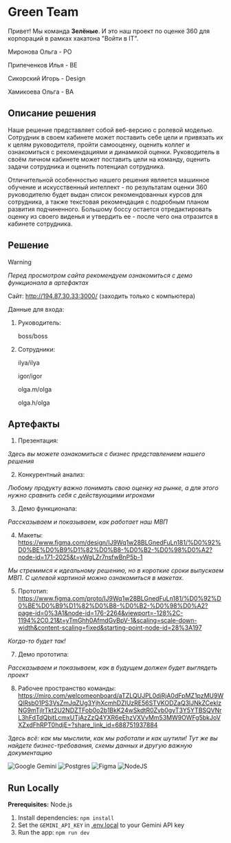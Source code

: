 
# Green Team

Привет! Мы команда **Зелёные**. И это наш проект по оценке 360 для корпораций в рамках хакатона "Войти в IT".

Миронова Ольга - PO

Припеченков Илья - BE

Сикорский Игорь -  Design

Хамикоева Ольга - BA

## Описание решения

Наше решение представляет собой веб-версию с ролевой моделью. Сотрудник в своем кабинете может поставить себе цели и привязать их к целям руководителя, пройти самооценку, оценить коллег и ознакомиться с рекомендациями и динамикой оценки. Руководитель в своём личном кабинете может поставить цели на команду, оценить задачи сотрудника и оценить потенциал сотрудника.


Отличительной особенностью нашего решения является машинное обучение и искусственный интеллект - по результатам оценки 360 руководителю будет выдан список рекомендованных курсов для сотрудника, а также текстовая рекомендация с подробным планом развития подчиненного. Большому боссу остается отредактировать оценку из своего виденья и утвердить ее - после чего она отразится в кабинете сотрудника.

## Решение

> [!WARNING]
> _Перед просмотром сайта рекомендуем ознакомиться с демо функционала в артефактах_

Сайт: http://194.87.30.33:3000/ (заходить только с компьютера)

Данные для входа: 

1. Руководитель:

   boss/boss

2. Сотрудники:

   ilya/ilya

   igor/igor

   olga.m/olga

   olga.h/olga

## Артефакты
1. Презентация:

_Здесь вы можете ознакомиться с бизнес представлением нашего решения_

2. Конкурентный анализ:

_Любому продукту важно понимать свою оценку на рынке, а для этого нужно сравнить себя с действующими игроками_

3. Демо функционала:

_Рассказываем и показываем, как работает наш МВП_

4. Макеты: https://www.figma.com/design/IJ9Wq1w28BLGnedFuLn181/%D0%92%D0%BE%D0%B9%D1%82%D0%B8-%D0%B2-%D0%98%D0%A2?node-id=171-2025&t=yWgLZr7nsfwBnP5b-1

_Мы стремимся к идеальному решению, но в короткие сроки выпускаем МВП. С целевой картиной можно ознакомиться в макетах._

5. Прототип: https://www.figma.com/proto/IJ9Wq1w28BLGnedFuLn181/%D0%92%D0%BE%D0%B9%D1%82%D0%B8-%D0%B2-%D0%98%D0%A2?page-id=0%3A1&node-id=176-2264&viewport=-128%2C-1194%2C0.21&t=yTmGhh0AfmdGvBpV-1&scaling=scale-down-width&content-scaling=fixed&starting-point-node-id=28%3A197

_Когда-то будет так!_

7. Демо прототипа:

_Рассказываем и показываем, как в будущем должен будет выглядеть проект_

8. Рабочее пространство команды: https://miro.com/welcomeonboard/aTZLQUJPL0diRjA0dFpMZ1pzMU9WQlRsb01PS3VsZmJqZUg3YjhXcmhDZlUzRE56STVKODZaQ3lJNkZCeklzNG9mTjlrTkt2U2NDZTFob0o2b1BkK24wSkdtR0Zvb0gyT3Y5YTBSQVNrL3hFdTdQbitLcmxUTjAzZzQ4YXR6eEhzVXVvMm53MW9OWFg5bkJoVXZxdFhRPT0hdjE=?share_link_id=688751937884

_Здесь всё: как мы мыслили, как мы работали и как шутили! Тут же вы найдете бизнес-требования, схемы данных и другую важную документацию_

![Google Gemini](https://img.shields.io/badge/google%20gemini-8E75B2?style=for-the-badge&logo=google%20gemini&logoColor=white)
![Postgres](https://img.shields.io/badge/postgres-%23316192.svg?style=for-the-badge&logo=postgresql&logoColor=white)
![Figma](https://img.shields.io/badge/figma-%23F24E1E.svg?style=for-the-badge&logo=figma&logoColor=white)
![NodeJS](https://img.shields.io/badge/node.js-6DA55F?style=for-the-badge&logo=node.js&logoColor=white)


## Run Locally

**Prerequisites:**  Node.js


1. Install dependencies:
   `npm install`
2. Set the `GEMINI_API_KEY` in [.env.local](.env.local) to your Gemini API key
3. Run the app:
   `npm run dev`
